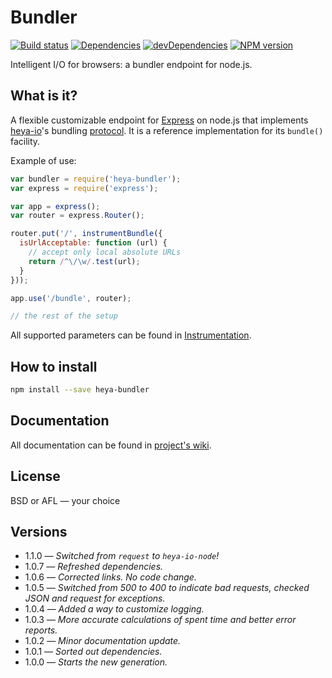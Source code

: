 # Bundler

[![Build status][travis-image]][travis-url]
[![Dependencies][deps-image]][deps-url]
[![devDependencies][dev-deps-image]][dev-deps-url]
[![NPM version][npm-image]][npm-url]

Intelligent I/O for browsers: a bundler endpoint for node.js.

## What is it?

A flexible customizable endpoint for [Express](http://expressjs.com/) on node.js that implements [heya-io](https://github.com/heya/io)'s bundling [protocol](https://github.com/heya/bundler/wiki/Protocol). It is a reference implementation for its `bundle()` facility.

Example of use:

```js
var bundler = require('heya-bundler');
var express = require('express');

var app = express();
var router = express.Router();

router.put('/', instrumentBundle({
  isUrlAcceptable: function (url) {
    // accept only local absolute URLs
    return /^\/\w/.test(url);
  }
}));

app.use('/bundle', router);

// the rest of the setup
```

All supported parameters can be found in [Instrumentation](https://github.com/heya/bundler/wiki/Instrumentation).

## How to install

```sh
npm install --save heya-bundler
```

## Documentation

All documentation can be found in [project's wiki](https://github.com/heya/bundler/wiki).

## License

BSD or AFL &mdash; your choice

## Versions

- 1.1.0 &mdash; *Switched from `request` to `heya-io-node`!*
- 1.0.7 &mdash; *Refreshed dependencies.*
- 1.0.6 &mdash; *Corrected links. No code change.*
- 1.0.5 &mdash; *Switched from 500 to 400 to indicate bad requests, checked JSON and request for exceptions.*
- 1.0.4 &mdash; *Added a way to customize logging.*
- 1.0.3 &mdash; *More accurate calculations of spent time and better error reports.*
- 1.0.2 &mdash; *Minor documentation update.*
- 1.0.1 &mdash; *Sorted out dependencies.*
- 1.0.0 &mdash; *Starts the new generation.*


[npm-image]:      https://img.shields.io/npm/v/heya-bundler.svg
[npm-url]:        https://npmjs.org/package/heya-bundler
[deps-image]:     https://img.shields.io/david/heya/bundler.svg
[deps-url]:       https://david-dm.org/heya/bundler
[dev-deps-image]: https://img.shields.io/david/dev/heya/bundler.svg
[dev-deps-url]:   https://david-dm.org/heya/bundler?type=dev
[travis-image]:   https://img.shields.io/travis/heya/bundler.svg
[travis-url]:     https://travis-ci.org/heya/bundler

